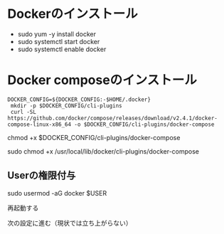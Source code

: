 # Dockerのインストール

- sudo yum -y install docker
- sudo systemctl start docker
- sudo systemctl enable docker

# Docker composeのインストール

```
DOCKER_CONFIG=${DOCKER_CONFIG:-$HOME/.docker}
 mkdir -p $DOCKER_CONFIG/cli-plugins
 curl -SL https://github.com/docker/compose/releases/download/v2.4.1/docker-compose-linux-x86_64 -o $DOCKER_CONFIG/cli-plugins/docker-compose
```

chmod +x $DOCKER_CONFIG/cli-plugins/docker-compose


sudo chmod +x /usr/local/lib/docker/cli-plugins/docker-compose

## Userの権限付与

sudo usermod -aG docker $USER

再起動する

次の設定に進む（現状では立ち上がらない）